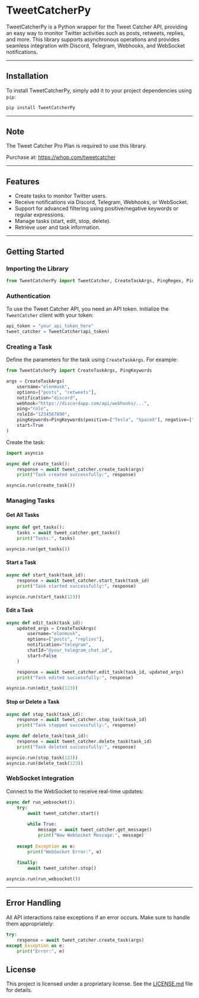 # TweetCatcherPy

TweetCatcherPy is a Python wrapper for the Tweet Catcher API, providing an easy way to monitor Twitter activities such as posts, retweets, replies, and more. This library supports asynchronous operations and provides seamless integration with Discord, Telegram, Webhooks, and WebSocket notifications.

---

## Installation

To install TweetCatcherPy, simply add it to your project dependencies using `pip`:

```bash
pip install TweetCatcherPy
```

---

## Note
The Tweet Catcher Pro Plan is required to use this library.

Purchase at: https://whop.com/tweetcatcher

---

## Features

- Create tasks to monitor Twitter users.
- Receive notifications via Discord, Telegram, Webhooks, or WebSocket.
- Support for advanced filtering using positive/negative keywords or regular expressions.
- Manage tasks (start, edit, stop, delete).
- Retrieve user and task information.

---

## Getting Started

### Importing the Library

```python
from TweetCatcherPy import TweetCatcher, CreateTaskArgs, PingRegex, PingKeywords
```

### Authentication

To use the Tweet Catcher API, you need an API token. Initialize the `TweetCatcher` client with your token:

```python
api_token = "your_api_token_here"
tweet_catcher = TweetCatcher(api_token)
```

### Creating a Task

Define the parameters for the task using `CreateTaskArgs`. For example:

```python
from TweetCatcherPy import CreateTaskArgs, PingKeywords

args = CreateTaskArgs(
    username="elonmusk",
    options=["posts", "retweets"],
    notification="discord",
    webhook="https://discordapp.com/api/webhooks/...",
    ping="role",
    roleId="1234567890",
    pingKeywords=PingKeywords(positive=["Tesla", "SpaceX"], negative=["delay", "issue"]),
    start=True
)
```

Create the task:

```python
import asyncio

async def create_task():
    response = await tweet_catcher.create_task(args)
    print("Task created successfully:", response)

asyncio.run(create_task())
```

### Managing Tasks

#### Get All Tasks

```python
async def get_tasks():
    tasks = await tweet_catcher.get_tasks()
    print("Tasks:", tasks)

asyncio.run(get_tasks())
```

#### Start a Task

```python
async def start_task(task_id):
    response = await tweet_catcher.start_task(task_id)
    print("Task started successfully:", response)

asyncio.run(start_task(123))
```

#### Edit a Task

```python
async def edit_task(task_id):
    updated_args = CreateTaskArgs(
        username="elonmusk",
        options=["posts", "replies"],
        notification="telegram",
        chatId="@your_telegram_chat_id",
        start=False
    )

    response = await tweet_catcher.edit_task(task_id, updated_args)
    print("Task edited successfully:", response)

asyncio.run(edit_task(123))
```

#### Stop or Delete a Task

```python
async def stop_task(task_id):
    response = await tweet_catcher.stop_task(task_id)
    print("Task stopped successfully:", response)

async def delete_task(task_id):
    response = await tweet_catcher.delete_task(task_id)
    print("Task deleted successfully:", response)

asyncio.run(stop_task(123))
asyncio.run(delete_task(123))
```

### WebSocket Integration

Connect to the WebSocket to receive real-time updates:

```python
async def run_websocket():
    try:
        await tweet_catcher.start()
    
        while True:
            message = await tweet_catcher.get_message()
            print("New WebSocket Message:", message)
    
    except Exception as e:
        print("WebSocket Error:", e)
        
    finally:
        await tweet_catcher.stop()

asyncio.run(run_websocket())
```

---

## Error Handling

All API interactions raise exceptions if an error occurs. Make sure to handle them appropriately:

```python
try:
    response = await tweet_catcher.create_task(args)
except Exception as e:
    print("Error:", e)
```

## License

This project is licensed under a proprietary license. See the [LICENSE.md](https://github.com/lnstchtped/TweetCatcherPy/blob/master/LICENCE.md) file for details.

